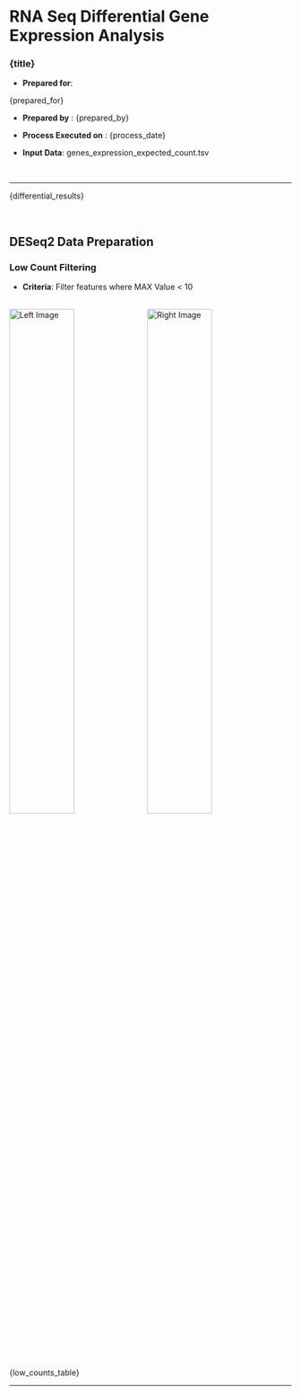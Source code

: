 # RNA Seq Differential Gene Expression Analysis
    
### <div class="job-title">{title}</div>

* __Prepared for__: 

{prepared_for}

* __Prepared by__ : {prepared_by}

* __Process Executed on__ : {process_date}

* __Input Data__: genes_expression_expected_count.tsv

<br>

--- 

{differential_results}

<br>

## DESeq2 Data Preparation

### Low Count Filtering 

* __Criteria__: Filter features where MAX Value < 10

<br>

<div>
      <img src="low_count_summary/log10_Foldchange_before_filtering.png" alt="Left Image" style="width: 48%;">
      <img src="low_count_summary/log10_Foldchange_after_filtering.png" alt="Right Image" style="width: 48%;">
</div>

{low_counts_table}  
    
---


